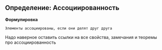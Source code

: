 ## Определение: Ассоциированность
**Формулировка**
```spoiler-markdown
Элементы ассоциированы, если они делят друг друга
```

Надо наверное оставить ссылки на все свойства, замечания и теоремы про ассоциированность